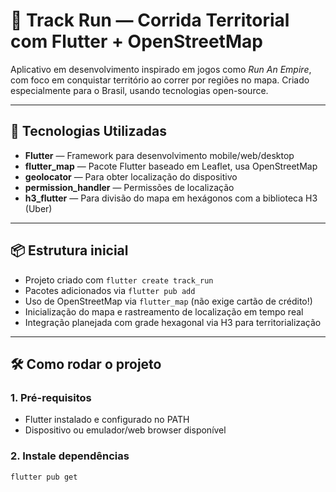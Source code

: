 # 🏃 Track Run — Corrida Territorial com Flutter + OpenStreetMap

Aplicativo em desenvolvimento inspirado em jogos como *Run An Empire*, com foco em conquistar território ao correr por regiões no mapa. Criado especialmente para o Brasil, usando tecnologias open-source.

---

## 🚀 Tecnologias Utilizadas

- **Flutter** — Framework para desenvolvimento mobile/web/desktop
- **flutter_map** — Pacote Flutter baseado em Leaflet, usa OpenStreetMap
- **geolocator** — Para obter localização do dispositivo
- **permission_handler** — Permissões de localização
- **h3_flutter** — Para divisão do mapa em hexágonos com a biblioteca H3 (Uber)

---

## 📦 Estrutura inicial

- Projeto criado com `flutter create track_run`
- Pacotes adicionados via `flutter pub add`
- Uso de OpenStreetMap via `flutter_map` (não exige cartão de crédito!)
- Inicialização do mapa e rastreamento de localização em tempo real
- Integração planejada com grade hexagonal via H3 para territorialização

---

## 🛠 Como rodar o projeto

### 1. Pré-requisitos

- Flutter instalado e configurado no PATH
- Dispositivo ou emulador/web browser disponível

### 2. Instale dependências

```bash
flutter pub get

